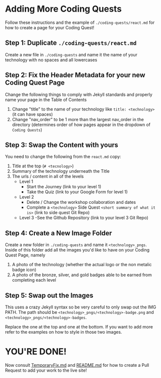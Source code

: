 # Adding More Coding Quests

Follow these instructions and the example of `./coding-quests/react.md` for how to create a page for your Coding Quest!

## Step 1: Duplicate `./coding-quests/react.md`

Create a new file in `./coding-quests` and name it the name of your technology with no spaces and all lowercases

## Step 2: Fix the Header Metadata for your new Coding Quest Page

Change the following things to comply with Jekyll standards and properly name your page in the Table of Contents

1. Change "title" to the name of your technology like `title: <technology>` (it can have spaces)
2. Change "nav_order" to be 1 more than the largest nav_order in the directory (determines order of how pages appear in the dropdown of `Coding Quests`)

## Step 3: Swap the Content with yours

You need to change the following from the `react.md` copy:

1. Title at the top (`# <tecnology>`)
2. Summary of the technology underneath the Title
3. The urls / content in all of the levels
   - Level 1
     - Start the Journey (link to your level 1)
     - Take the Quiz (link to your Google Form for level 1)
   - Level 2
     - Delete / Change the workshop collaboration and dates
     - Complete a `<technology>` Side Quest `<short summary of what it is>` (link to side quest Git Repo)
   - Level 3
     -See the Github Repository (link to your level 3 Git Repo)

## Step 4: Create a New Image Folder

Create a new folder in `./coding-quests` and name it `<technology>_pngs`. Inside of this folder add all the images you'd like to have on your Coding Quest Page, namely

1. A photo of the technology (whether the actual logo or the non metalic badge icon)
2. A photo of the bronze, silver, and gold badges able to be earned from completing each level

## Step 5: Swap out the Images

This uses a crazy Jekyll syntax so be very careful to only swap out the IMG PATH. The path should be `<technology>_pngs/<technology>-badge.png` and `<technology>_pngs/<technology>-badges`.

Replace the one at the top and one at the bottom. If you want to add more refer to the examples on how to style in those two images.


# YOU'RE DONE!
Now consult [TemporaryFix.md](./TemporaryFix.md) and [README.md](./README.md) for how to create a Pull Request to add your work to the live site!